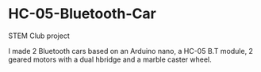 # HC-05-Bluetooth-Car
STEM Club project

I made 2 Bluetooth cars based on an Arduino nano, a HC-05 B.T module, 2 geared motors with a dual hbridge and a marble caster wheel.
